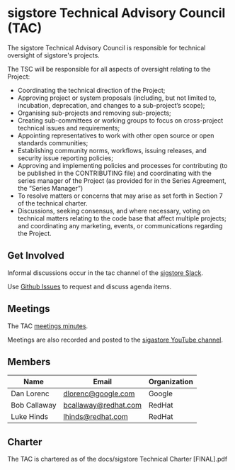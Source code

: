 # sigstore Technical Advisory Council (TAC)

The sigstore Technical Advisory Council is responsible for technical oversight
of sigstore's projects.

The TSC will be responsible for all aspects of oversight relating to the Project:

* Coordinating the technical direction of the Project;
* Approving project or system proposals (including, but not limited to, incubation,
  deprecation, and changes to a sub-project’s scope);
* Organising sub-projects and removing sub-projects;
* Creating sub-committees or working groups to focus on cross-project technical
issues and requirements;
* Appointing representatives to work with other open source or open standards communities;
* Establishing community norms, workflows, issuing releases, and security issue
  reporting policies;
* Approving and implementing policies and processes for contributing (to be
  published in the CONTRIBUTING file) and coordinating with the series manager
  of the Project (as provided for in the Series Agreement, the “Series Manager”)
* To resolve matters or concerns that may arise as set forth in Section 7 of the
  technical charter.
* Discussions, seeking consensus, and where necessary, voting on technical
  matters relating to the code base that affect multiple projects; and coordinating
  any marketing, events, or communications regarding the Project.

## Get Involved

Informal discussions occur in the tac channel of the [sigstore Slack](https://sigstore.slack.com).

Use [Github Issues](https://github.com/sigstore/tac/issues) to request and discuss agenda items.

## Meetings

The TAC [meetings minutes](pending).

Meetings are also recorded and posted to the [sigastore YouTube channel](pending).

## Members

| Name | Email | Organization |
| --- | --- | --- |
| Dan Lorenc | dlorenc@google.com | Google |
| Bob Callaway | bcallaway@redhat.com | RedHat |
| Luke Hinds | lhinds@redhat.com | RedHat |

## Charter

The TAC is chartered as of the docs/sigstore Technical Charter [FINAL].pdf

